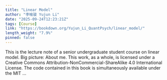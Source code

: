 ```yaml
---
title: "Linear Model"
author: "李喻骏 Yujun Li"
date: "2025-09-24T12:23:21Z"
tags: [Course]
link: "https://bookdown.org/Yujun_Li_QuantPsych/linear_model/"
length_weight: "7.9%"
pinned: false
---
```


This is the lecture note of a senior undergraduate student course on linear model. Big picture: About me. This work, as a whole, is licensed under a Creative Commons Attribution-NonCommercial-ShareAlike 4.0 International License. The code contained in this book is simultaneously available under the MIT ...
